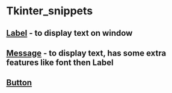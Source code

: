 # Tkinter_snippets
## [Label](https://github.com/hardikkamboj/Tkinter_snippets/blob/main/Labels.py) - to display text on window
## [Message](https://github.com/hardikkamboj/Tkinter_snippets/blob/main/Message.py) - to display text, has some extra features like font then Label
## [Button](https://github.com/hardikkamboj/Tkinter_snippets/blob/main/buttons.py)

